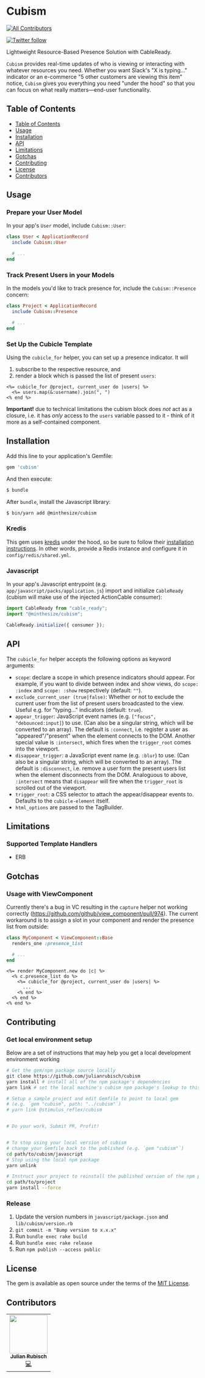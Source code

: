 # Cubism
<!-- ALL-CONTRIBUTORS-BADGE:START - Do not remove or modify this section -->
[![All Contributors](https://img.shields.io/badge/all_contributors-1-orange.svg?style=flat-square)](#contributors-)
<!-- ALL-CONTRIBUTORS-BADGE:END -->
[![Twitter follow](https://img.shields.io/twitter/follow/julian_rubisch?style=social)](https://twitter.com/julian_rubisch)

Lightweight Resource-Based Presence Solution with CableReady.

`Cubism` provides real-time updates of who is viewing or interacting with whatever resources you need. Whether you want Slack's "X is typing..." indicator or an e-commerce "5 other customers are viewing this item" notice, `Cubism` gives you everything you need "under the hood" so that you can focus on what really matters—end-user functionality.

## Table of Contents

- [Table of Contents](#table-of-contents)
- [Usage](#usage)
- [Installation](#installation)
- [API](#api)
- [Limitations](#limitations)
- [Gotchas](#gotchas)
- [Contributing](#contributing)
- [License](#license)
- [Contributors](#contributors)

## Usage

### Prepare your User Model
In your app's `User` model, include `Cubism::User`:

```rb
class User < ApplicationRecord
  include Cubism::User

  # ...
end
```

### Track Present Users in your Models
In the models you'd like to track presence for, include the `Cubism::Presence` concern:

```rb
class Project < ApplicationRecord
  include Cubism::Presence

  # ...
end
```

### Set Up the Cubicle Template

Using the `cubicle_for` helper, you can set up a presence indicator. It will

1. subscribe to the respective resource, and
2. render a block which is passed the list of present `users`:

```erb
<%= cubicle_for @project, current_user do |users| %>
  <%= users.map(&:username).join(", ")
<% end %>
```

**Important!** due to technical limitations the cubism block does _not_ act as a closure, i.e. it has _only_ access to the `users` variable passed to it - think of it more as a self-contained component.

## Installation
Add this line to your application's Gemfile:

```ruby
gem 'cubism'
```

And then execute:
```bash
$ bundle
```

After `bundle`, install the Javascript library:

```bash
$ bin/yarn add @minthesize/cubism
```

### Kredis

This gem uses [kredis](https://github.com/rails/kredis) under the hood, so be sure to follow their [installation instructions](https://github.com/rails/kredis#installation). In other words, provide a Redis instance and configure it in `config/redis/shared.yml`.

### Javascript

In your app's Javascript entrypoint (e.g. `app/javascript/packs/application.js`) import and initialize `CableReady` (cubism will make use of the injected ActionCable consumer):

```js
import CableReady from "cable_ready";
import "@minthesize/cubism";

CableReady.initialize({ consumer });
```

## API

The `cubicle_for` helper accepts the following options as keyword arguments:

- `scope`: declare a scope in which presence indicators should appear. For example, if you want to divide between index and show views, do `scope: :index` and `scope: :show` respectively (default: `""`).
- `exclude_current_user (true|false)`: Whether or not to exclude the current user from the list of present users broadcasted to the view. Useful e.g. for "typing..." indicators (default: `true`).
- `appear_trigger`: JavaScript event names (e.g. `["focus", "debounced:input]`) to use. (Can also be a singular string, which will be converted to an array). The default is `:connect`, i.e. register a user as "appeared"/"present" when the element connects to the DOM. Another special value is `:intersect`, which fires when the `trigger_root` comes into the viewport.
- `disappear_trigger`: a JavaScript event name (e.g. `:blur`) to use. (Can also be a singular string, which will be converted to an array). The default is `:disconnect`, i.e. remove a user form the present users list when the element disconnects from the DOM. Analoguous to above, `:intersect` means that `disappear` will fire when the `trigger_root` is scrolled out of the viewport.
- `trigger_root`: a CSS selector to attach the appear/disappear events to. Defaults to the `cubicle-element` itself.
- `html_options` are passed to the TagBuilder.

## Limitations

### Supported Template Handlers
- ERB

## Gotchas

### Usage with ViewComponent

Currently there's a bug in VC resulting in the `capture` helper not working correctly (https://github.com/github/view_component/pull/974). The current workaround is to assign a slot in your component and render the presence list from outside:

```rb
class MyComponent < ViewComponent::Base
  renders_one :presence_list

  # ...
end
```

```erb
<%= render MyComponent.new do |c| %>
  <% c.presence_list do %>
    <%= cubicle_for @project, current_user do |users| %>
      ...
    <% end %>
  <% end %>
<% end %>
```

## Contributing

### Get local environment setup

Below are a set of instructions that may help you get a local development environment working

```sh
# Get the gem/npm package source locally
git clone https://github.com/julianrubisch/cubism
yarn install # install all of the npm package's dependencies
yarn link # set the local machine's cubism npm package's lookup to this local path

# Setup a sample project and edit Gemfile to point to local gem
# (e.g. `gem "cubism", path: "../cubism"`)
# yarn link @stimulus_reflex/cubism


# Do your work, Submit PR, Profit!


# To stop using your local version of cubism
# change your Gemfile back to the published (e.g. `gem "cubism"`)
cd path/to/cubism/javascript
# Stop using the local npm package
yarn unlink

# Instruct your project to reinstall the published version of the npm package
cd path/to/project
yarn install --force
```

### Release

1. Update the version numbers in `javascript/package.json` and `lib/cubism/version.rb`
2. `git commit -m "Bump version to x.x.x"`
3. Run `bundle exec rake build`
4. Run `bundle exec rake release`
5. Run `npm publish --access public`

## License
The gem is available as open source under the terms of the [MIT License](https://opensource.org/licenses/MIT).

## Contributors

<!-- ALL-CONTRIBUTORS-LIST:START - Do not remove or modify this section -->
<!-- prettier-ignore-start -->
<!-- markdownlint-disable -->
<table>
  <tr>
    <td align="center"><a href="http://www.minthesize.com"><img src="https://avatars.githubusercontent.com/u/4352208?v=4?s=100" width="100px;" alt=""/><br /><sub><b>Julian Rubisch</b></sub></a><br /><a href="https://github.com/julianrubisch/cubism/commits?author=julianrubisch" title="Code">💻</a></td>
  </tr>
</table>

<!-- markdownlint-restore -->
<!-- prettier-ignore-end -->

<!-- ALL-CONTRIBUTORS-LIST:END -->
